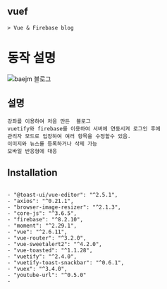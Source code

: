
## vuef
```
> Vue & Firebase blog
```


# 동작 설명
![baejm 블로그](https://user-images.githubusercontent.com/35725338/113370119-069cfe80-939e-11eb-92bc-b75dd6aeabfd.gif)

## 설명 
```
강좌를 이용하여 처음 만든  블로그
vuetify와 firebase를 이용하여 서버에 연동시켜 로그인 후에
관리자 모드로 입장하여 여러 항목을 수정할수 있음.
이미지와 뉴스를 등록하거나 삭제 가능
모바일 반응형에 대응
```

## Installation
```

- "@toast-ui/vue-editor": "^2.5.1",
- "axios": "^0.21.1",
- "browser-image-resizer": "^2.1.3",
- "core-js": "^3.6.5",
- "firebase": "^8.2.10",
- "moment": "^2.29.1",
- "vue": "^2.6.11",
- "vue-router": "^3.2.0",
- "vue-sweetalert2": "^4.2.0",
- "vue-toasted": "^1.1.28",
- "vuetify": "^2.4.0",
- "vuetify-toast-snackbar": "^0.6.1",
- "vuex": "^3.4.0",
- "youtube-url": "^0.5.0"
- 
```
